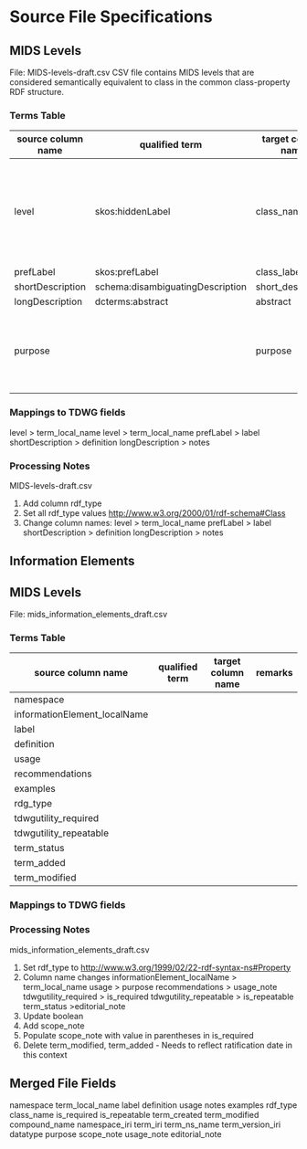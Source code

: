 # Source File Specifications

## MIDS Levels
File: MIDS-levels-draft.csv
CSV file contains MIDS levels that are considered semantically equivalent to class in the common class-property RDF structure.

### Terms Table
| source column name | qualified term                   | target column name | remarks                                                                   |
| -- |----------------------------------|--------------------|---------------------------------------------------------------------------|
| level | skos:hiddenLabel                 | class_name         | MIDS Levels are equivalent to class in a the class-property RDF structure |
| prefLabel | skos:prefLabel                   | class_label        |
| shortDescription | schema:disambiguatingDescription | short_description  |
| longDescription | dcterms:abstract                 | abstract           |
| purpose |                                  | purpose            | Defined here as the intention or objective of a term                      |


### Mappings to TDWG fields
level > term_local_name
level > term_local_name
prefLabel > label
shortDescription > definition
longDescription > notes

### Processing Notes
MIDS-levels-draft.csv
1. Add column rdf_type
2. Set all rdf_type values http://www.w3.org/2000/01/rdf-schema#Class
3. Change column names:
    level > term_local_name
    prefLabel > label
    shortDescription > definition
    longDescription > notes

## Information Elements

## MIDS Levels
File: mids_information_elements_draft.csv

### Terms Table
| source column name | qualified term                   | target column name | remarks                                                                   |
| -- |----------------------------------|--------------------|---------------------------------------------------------------------------|
| namespace | | | |
| informationElement_localName | | | |
| label | | | |
| definition | | | |
| usage | | | |
| recommendations | | | |
| examples | | | |
| rdg_type | | | |
| tdwgutility_required | | | |
| tdwgutility_repeatable | | | |
| term_status | | | |
| term_added | | | |
| term_modified | | | |


### Mappings to TDWG fields


### Processing Notes
mids_information_elements_draft.csv
1. Set rdf_type to http://www.w3.org/1999/02/22-rdf-syntax-ns#Property
2. Column name changes 
   informationElement_localName > term_local_name
   usage > purpose
   recommendations > usage_note
   tdwgutility_required > is_required
   tdwgutility_repeatable > is_repeatable
   term_status >editorial_note
3. Update boolean
4. Add scope_note
5. Populate scope_note with value in parentheses in is_required
6. Delete term_modified, term_added - Needs to reflect ratification date in this context

## Merged File Fields
namespace
term_local_name
label
definition
usage
notes
examples
rdf_type
class_name
is_required
is_repeatable
term_created
term_modified
compound_name
namespace_iri
term_iri
term_ns_name
term_version_iri
datatype
purpose
scope_note
usage_note
editorial_note